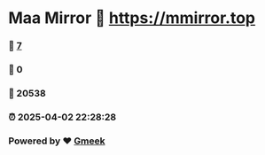 # Maa Mirror :link: https://mmirror.top 
### :page_facing_up: [7](https://mmirror.top/tag.html) 
### :speech_balloon: 0 
### :hibiscus: 20538 
### :alarm_clock: 2025-04-02 22:28:28 
### Powered by :heart: [Gmeek](https://github.com/Meekdai/Gmeek)
